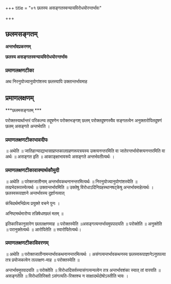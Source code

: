 +++
title = "०१ छलस्य असङ्गतस्वन्यायविरोधयोरन्तर्भावः"

+++


## छलमसङ्गतम्

**अन्तर्भावप्रकरणम्**

**छलस्य असङ्गतस्वन्यायविरोधयोरन्तर्भावः** 

### **प्रमाणलक्षणटीका**

अथ निरनुयोज्यानुयोगांशस्य छलस्यापि उक्तान्तर्भावमाह

## प्रमाणलक्षणम् 

***छलमसङ्गतम् ***

परोक्तस्यार्थान्तरं परिकल्प्य तद्दूषणेन परोक्तभङ्गश् छलम् परोक्तदूषणस्यैव सङ्गतत्वेन अनुक्तारोपितदूषणं छलम् असङ्गते अन्तर्भवति ।

### **प्रमाणलक्षणटीकाभावदीपः**

॥ अथेति ॥ जातिहान्याद्याभासाप्राप्तकालग्रहणरूपत्रयस्य उक्त्यनन्तरमिति वा जातेरन्तर्भावोक्त्यनन्तरमिति वा अर्थः ॥ असङ्गत इति ॥ आकाङ्क्षाभावरूपे असङ्गते अन्तर्भवतीत्यर्थः ।

### **प्रमाणलक्षणटीकावाक्यार्थकौमुदी**

॥ अथेति ॥ परेक्तजातीनाम् अन्तर्भावकथनानन्तरमित्यर्थः ॥ निरनुयोज्यानुयोगांशस्येति ॥ तत्प्रभेदरूपस्येत्यर्थः ॥ उक्तान्तर्भावमिति ॥ उक्तेषु विरोधाऽदिनिग्रहस्थानषट्केषु अन्तर्भावमाहेत्यर्थः । छलस्वरूपाज्ञाने अन्तर्भावस्य दुर्ज्ञानत्वात्

कंचिदर्थमभिप्रेत्य प्रयुक्ते वचने पुनः ।

अनिष्टमर्थमारोप्य तन्निषेधश्छलं मतम् ॥

इतिकारिकानुसारेण छललक्षणमाह ॥ परोक्तस्येति ॥असङ्गत्यन्तर्भावमुपपादयति ॥ परोक्तेति ॥ अनुक्तेति ॥ परानुक्तेत्यर्थः ॥ आरोपितेति ॥ स्वारोपितेत्यर्थः।

### **प्रमाणलक्षणटीकाविवरणम्**

॥ अथेति ॥ परोक्तजातीनामन्तर्भावकथनानन्तरमित्यर्थः । असंगत्यन्तर्भावकथनस्य छलस्वरूपाज्ञानेऽनुपपत्या तत्र प्रयोजकत्वेन तल्लक्षण-माह ॥ परोक्तस्येति ॥

अन्तर्भावमुपपादयति ॥ परोक्तेति ॥ विरोधादिसर्वस्यासंगत्यन्यत्वेन तत्र अन्तर्भावशंका स्यात् तां वारयति ॥ असङ्गतेति ॥ विरोधातिरिक्तो ऽसंगत्यति-रिक्तश्च न साक्षादर्थदोषोऽस्तीति भावः ।

